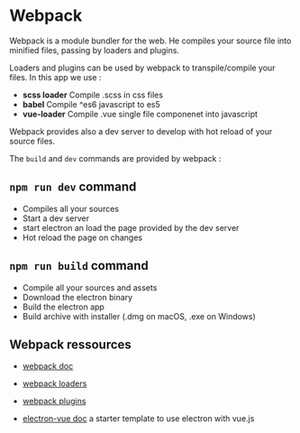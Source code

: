# Webpack

Webpack is a module bundler for the web. He compiles your source file into minified files, passing by loaders and plugins.

Loaders and plugins can be used by webpack to transpile/compile your files. In this app we use :
* **scss loader** Compile .scss in css files
* **babel** Compile ^es6 javascript to es5
* **vue-loader** Compile .vue single file componenet into javascript

Webpack provides also a dev server to develop with hot reload of your source files.

The `build` and `dev` commands are provided by webpack :

## `npm run dev` command

* Compiles all your sources
* Start a dev server
* start electron an load the page provided by the dev server
* Hot reload the page on changes

## `npm run build` command

* Compile all your sources and assets
* Download the electron binary
* Build the electron app
* Build archive with installer (.dmg on macOS, .exe on Windows)

## Webpack ressources

* [webpack doc](https://webpack.js.org/concepts/)
* [webpack loaders](https://webpack.js.org/loaders/)
* [webpack plugins](https://webpack.js.org/plugins/)

* [electron-vue doc](https://simulatedgreg.gitbooks.io/electron-vue/content/en/) a starter template to use electron with vue.js